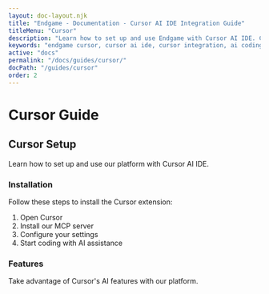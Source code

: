 ```yaml
---
layout: doc-layout.njk
title: "Endgame - Documentation - Cursor AI IDE Integration Guide"
titleMenu: "Cursor"
description: "Learn how to set up and use Endgame with Cursor AI IDE. Complete guide for configuring the MCP server and developing with AI assistance."
keywords: "endgame cursor, cursor ai ide, cursor integration, ai coding, mcp server, cursor setup"
active: "docs"
permalink: "/docs/guides/cursor/"
docPath: "/guides/cursor"
order: 2
---
```


# Cursor Guide

## Cursor Setup

Learn how to set up and use our platform with Cursor AI IDE.

### Installation

Follow these steps to install the Cursor extension:

1. Open Cursor
2. Install our MCP server
3. Configure your settings
4. Start coding with AI assistance

### Features

Take advantage of Cursor's AI features with our platform. 